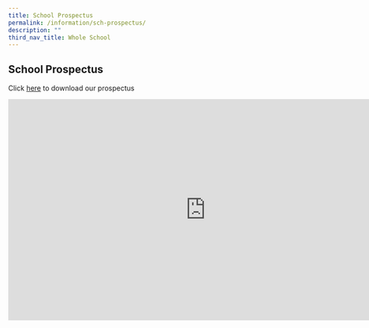 ```yaml
---
title: School Prospectus
permalink: /information/sch-prospectus/
description: ""
third_nav_title: Whole School
---
```

## School Prospectus

Click [here](/files/RVHSprospectus2022.pdf) to download our prospectus

<iframe allowfullscreen="true" height="450" width="800" frameborder="0" src="https://docs.google.com/presentation/d/e/2PACX-1vR7RXddyq94pOngBFJMPTyp_rMNVLdyK-Kr0RZiakSaDFxBrf0B3A0xntjwNX89YQ3-vf6JuWvDrFZq/embed?start=false&amp;loop=false&amp;delayms=3000"></iframe>